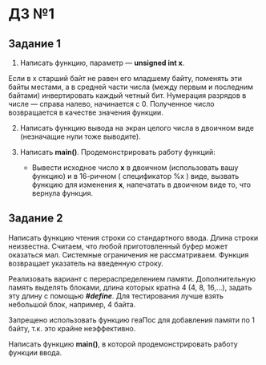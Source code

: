 # ДЗ №1

## Задание 1

1. Написать функцию, параметр — **unsigned int х**.

Если в х старший байт не равен его младшему байту, поменять эти байты местами, а в средней части числа (между первым и последним байтами) инвертировать каждый
четный бит. Нумерация разрядов в числе — справа налево, начинается с 0. Полученное число возвращается в качестве значения функции.

2. Написать функцию вывода на экран целого числа в двоичном виде (незначащие нули тоже выводите).
3. Написать **main()**. Продемонстрировать работу функций:

    * Вывести исходное число **х** в двоичном (использовать вашу функцию) и в 16-ричном ( спецификатор %х ) виде, вызвать функцию для изменения **х**, напечатать в двоичном виде то, что вернула функция.

## Задание 2

Написать функцию чтения строки со стандартного ввода. Длина строки неизвестна. Cчитаем, что любой приготовленный буфер может оказаться мал. Системные ограничения не
рассматриваем. Функция возвращает указатель на введенную строку.

Реализовать вариант с перераспределением памяти. Дополнительную память выделять блоками, длина которых кратна 4 (4, 8, 16,...), задать эту длину с помощью ***#define***. Для тестирования лучше взять небольшой блок, например, 4 байта.

Запрещено использовать функцию геаПос для добавления памяти по 1 байту, т.к. это крайне неэффективно.

Написать функцию **main()**, в которой продемонстрировать работу функции ввода.
